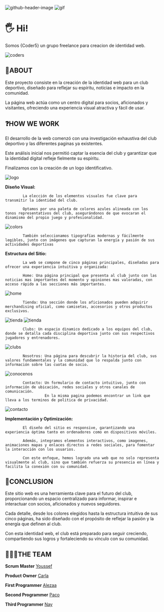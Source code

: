 ![github-header-image](./images/github-header-image.jpg)
![gif](https://i.pinimg.com/originals/bb/5e/47/bb5e47498772c0628f6dc7f26a6af28c.gif)

<h1>🖐️ Hi!</h1>

Somos {Coder5} un grupo freelance para creacion de identidad web.

![coders](./images/logocoders.jpg)

<h2>🚀ABOUT</h2>

Este proyecto consiste en la creación de la identidad web para un club deportivo, diseñado para reflejar su espíritu, noticias e impacto en la comunidad.

La página web actúa como un centro digital para socios, aficionados y visitantes, ofreciendo una experiencia visual atractiva y fácil de usar.


<h2>❓HOW WE WORK</h2>

El desarrollo de la web comenzó con una investigación exhaustiva del club deportivo y las diferentes paginas ya existentes.

Este análisis inicial nos permitió captar la esencia del club y garantizar que la identidad digital refleje fielmente su espíritu.

Finalizamos con la creación de un logo identificativo.

![logo](./images/Logo.png)


  **Diseño Visual:**
  
            La elección de los elementos visuales fue clave para transmitir la identidad del club.
            
            Optamos por una paleta de colores azules alineada con los tonos representativos del club, asegurándonos de que evocaran el dinamismo del propio juego y profesionalidad.

  ![colors](./images/Colores.jpg)

            También seleccionamos tipografías modernas y fácilmente legibles, junto con imágenes que capturan la energía y pasión de sus actividades deportivas

  **Estructura del Sitio:**
  
            La web se compone de cinco páginas principales, diseñadas para ofrecer una experiencia intuitiva y organizada:

            Home: Una página principal que presenta al club junto con las noticias mas importantes del momento y opiniones mas valoradas, con acceso rápido a las secciones más importantes.

![home](./images/fullhome.png)

            Tienda: Una sección donde los aficionados pueden adquirir merchandising oficial, como camisetas, accesorios y otros productos exclusivos.

![tienda](./images/fulltienda.jpg)
![tienda](./images/fulltienda1.jpg)

            Clubs: Un espacio dinamico dedicado a los equipos del club, donde se detalla cada disciplina deportiva junto con sus respectivos jugadores y entrenadores.

![clubs](./images/fullclubs.jpg)

            Nosotros: Una página para descubrir la historia del club, sus valores fundamentales y la comunidad que lo respalda junto con información sobre las cuotas de socio.

 ![conocenos](./images/fullconocenos.jpg)

            Contacto: Un formulario de contacto intuitivo, junto con información de ubicación, redes sociales y otros canales de comunicación. 
                      En la misma pagina podemos encontrar un link que lleva a los terminos de politica de privacidad.

![contacto](./images/fullcontacto.jpg)
  
  **Implementación y Optimización:**
  
            El diseño del sitio es responsive, garantizando una experiencia óptima tanto en ordenadores como en dispositivos móviles.
            
            Además, integramos elementos interactivos, como imagenes, animaciones mapas y enlaces directos a redes sociales, para fomentar la interacción con los usuarios.

            Con este enfoque, hemos logrado una web que no solo representa visualmente al club, sino que también refuerza su presencia en línea y facilita la conexión con su comunidad.

<h2>👀CONCLUSION</h2>

Este sitio web es una herramienta clave para el futuro del club, proporcionando un espacio centralizado para informar, inspirar e interactuar con socios, aficionados y nuevos seguidores.

Cada detalle, desde los colores elegidos hasta la estructura intuitiva de sus cinco páginas, ha sido diseñado con el propósito de reflejar la pasión y la energía que definen al club.

Con esta identidad web, el club está preparado para seguir creciendo, compartiendo sus logros y fortaleciendo su vínculo con su comunidad.

<h2>🧑‍🤝‍🧑THE TEAM</h2>

**Scrum Master**
[Youssef](https://github.com/SideWalk29)

**Product Owner**
[Carla](https://github.com/carlasiles1)

**First Programmer**
[Alezaa](https://github.com/Aleeza951)

**Second Programmer**
[Paco](https://github.com/githpaco)

**Third Programmer**
[Nay](https://github.com/naytxi)


